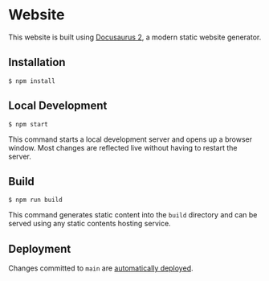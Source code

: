 # Website

This website is built using [Docusaurus 2](https://docusaurus.io/), a modern static website generator.

## Installation

```
$ npm install
```

## Local Development

```
$ npm start
```

This command starts a local development server and opens up a browser window. Most changes are reflected live without having to restart the server.

## Build

```
$ npm run build
```

This command generates static content into the `build` directory and can be served using any static contents hosting service.

## Deployment

Changes committed to `main` are [automatically deployed](https://ionic.io/docs/tutorials).
